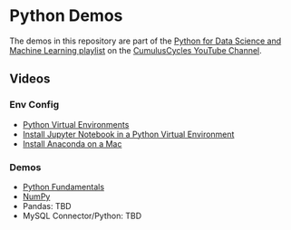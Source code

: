 # Python Demos

The demos in this repository are part of the [Python for Data Science and Machine Learning playlist](https://www.youtube.com/playlist?list=PLRBkbp6t5gM37KDOrP8jku-M2OX_-_nV6) on the [CumulusCycles YouTube Channel](https://www.youtube.com/@cumuluscycles).

## Videos

### Env Config

- [Python Virtual Environments](https://youtu.be/p1PHure4wbw)
- [Install Jupyter Notebook in a Python Virtual Environment](https://www.youtube.com/watch?v=z-_GDQRLtbo)
- [Install Anaconda on a Mac](https://www.youtube.com/watch?v=bAQ6smgoe5c)

### Demos

- [Python Fundamentals](https://youtu.be/_Ey2C2hSsAA)
- [NumPy](https://youtu.be/5fyYPCrwlDg)
- Pandas: TBD
- MySQL Connector/Python: TBD
